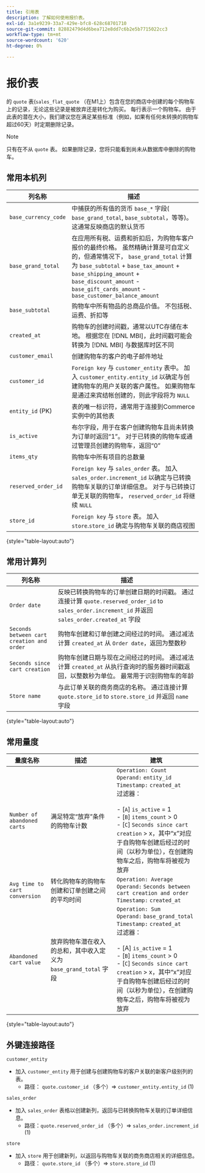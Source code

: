 ```yaml
---
title: 引用表
description: 了解如何使用报价表。
exl-id: 3a1e9239-33a7-429e-bfc8-628c68701710
source-git-commit: 82882479d4d6bea712e8dd7c6b2e5b7715022cc3
workflow-type: tm+mt
source-wordcount: '620'
ht-degree: 0%

---
```


# 报价表

的 `quote` 表(`sales_flat_quote` （在M1上）包含在您的商店中创建的每个购物车上的记录，无论这些记录是被放弃还是转化为购买。 每行表示一个购物车。 由于此表的潜在大小，我们建议您在满足某些标准（例如，如果有任何未转换的购物车超过60天）时定期删除记录。

>[!NOTE]
>
>只有在不从 `quote` 表。 如果删除记录，您将只能看到尚未从数据库中删除的购物车。

## 常用本机列

| **列名称** | **描述** |
|---|---|
| `base_currency_code` | 中捕获的所有值的货币 `base_*` 字段( `base_grand_total`, `base_subtotal`，等等)。 这通常反映商店的默认货币 |
| `base_grand_total` | 在应用所有税、运费和折扣后，为购物车客户报价的最终价格。 虽然精确计算是可自定义的，但通常情况下， `base_grand_total` 计算为 `base_subtotal` + `base_tax_amount` + `base_shipping_amount` + `base_discount_amount` - `base_gift_cards_amount` - `base_customer_balance_amount` |
| `base_subtotal` | 购物车中所有物品的总商品价值。 不包括税、运费、折扣等 |
| `created_at` | 购物车的创建时间戳，通常以UTC存储在本地。 根据您在 [!DNL MBI]，此时间戳可能会转换为 [!DNL MBI] 与数据库时区不同 |
| `customer_email` | 创建购物车的客户的电子邮件地址 |
| `customer_id` | `Foreign key` 与 `customer_entity` 表中。 加入 `customer_entity.entity_id` 以确定与创建购物车的用户关联的客户属性。 如果购物车是通过来宾结帐创建的，则此字段将为 `NULL` |
| `entity_id` (PK) | 表的唯一标识符，通常用于连接到Commerce实例中的其他表 |
| `is_active` | 布尔字段，用于在客户创建购物车且尚未转换为订单时返回“1”。 对于已转换的购物车或通过管理员创建的购物车，返回“0” |
| `items_qty` | 购物车中所有项目的总数量 |
| `reserved_order_id` | `Foreign key` 与 `sales_order` 表。 加入 `sales_order.increment_id` 以确定与已转换购物车关联的订单详细信息。 对于与已转换订单无关联的购物车， `reserved_order_id` 将继续 `NULL` |
| `store_id` | `Foreign key` 与 `store` 表。 加入 `store`.`store_id` 确定与购物车关联的商店视图 |

{style=&quot;table-layout:auto&quot;}

## 常用计算列

| **列名称** | **描述** |
|---|---|
| `Order date` | 反映已转换购物车的订单创建日期的时间戳。 通过连接计算 `quote.reserved_order_id` to `sales_order.increment_id` 并返回 `sales_order.created_at` 字段 |
| `Seconds between cart creation and order` | 购物车创建和订单创建之间经过的时间。 通过减法计算 `created_at` 从 `Order date`，返回为整数秒 |
| `Seconds since cart creation` | 购物车创建日期与现在之间经过的时间。 通过减法计算 `created_at` 从执行查询时的服务器时间戳返回，以整数秒为单位。 最常用于识别购物车的年龄 |
| `Store name` | 与此订单关联的商务商店的名称。 通过连接计算 `quote.store_id` to `store.store_id` 并返回 `name` 字段 |

{style=&quot;table-layout:auto&quot;}

## 常用量度

| **量度名称** | **描述** | **建筑** |
|---|---|---|
| `Number of abandoned carts` | 满足特定“放弃”条件的购物车计数 | `Operation: Count`<br/>`Operand:` `entity_id`<br/>`Timestamp:` `created_at`<br/>过滤器：<br><br>- \[`A`\] `is_active` = 1<br>- \[`B`\] `items_count` > 0<br>- \[`C`\] `Seconds since cart creation` > x，其中“x”对应于自购物车创建后经过的时间（以秒为单位），在创建购物车之后，购物车将被视为放弃 |
| `Avg time to cart conversion` | 转化购物车的购物车创建和订单创建之间的平均时间 | `Operation: Average`<br>`Operand:` `Seconds between cart creation and order`<br>`Timestamp:` `created_at` |
| `Abandoned cart value` | 放弃购物车潜在收入的总和，其中收入定义为 `base_grand_total` 字段 | `Operation: Sum`<br>`Operand:` `base_grand_total`<br>`Timestamp:` `created_at`<br>过滤器：<br><br>- \[A\] `is_active` = 1<br>- \[`B`\] `items_count` > 0<br>- \[`C`\] `Seconds since cart creation` > x，其中“x”对应于自购物车创建后经过的时间（以秒为单位），在创建购物车之后，购物车将被视为放弃 |

{style=&quot;table-layout:auto&quot;}

## 外键连接路径

`customer_entity`

* 加入 `customer_entity` 用于创建与创建购物车的客户关联的新客户级别列的表。
   * 路径： `quote.customer_id` （多个）=> `customer_entity.entity_id` (1)

`sales_order`

* 加入 `sales_order` 表格以创建新列，返回与已转换购物车关联的订单详细信息。
   * 路径：`quote.reserved_order_id` （多个）=> `sales_order.increment_id` (1)

`store`

* 加入 `store` 用于创建新列，以返回与购物车关联的商务商店相关的详细信息。
   * 路径： `quote.store_id` （多个）=> `store.store_id` (1)
